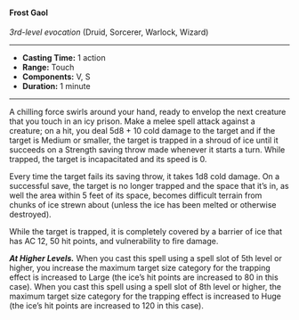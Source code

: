 #### Frost Gaol
*3rd-level evocation* (Druid, Sorcerer, Warlock, Wizard)
___
- **Casting Time:** 1 action
- **Range:** Touch
- **Components:** V, S
- **Duration:** 1 minute
---
A chilling force swirls around your hand, ready to envelop the next creature that you touch in an icy prison. Make a melee spell attack against a creature; on a hit, you deal 5d8 + 10 cold damage to the target and if the target is Medium or smaller, the target is trapped in a shroud of ice until it succeeds on a Strength saving throw made whenever it starts a turn. While trapped, the target is incapacitated and its speed is 0.

Every time the target fails its saving throw, it takes 1d8 cold damage. On a successful save, the target is no longer trapped and the space that it’s in, as well the area within 5 feet of its space, becomes difficult terrain from chunks of ice strewn about (unless the ice has been melted or otherwise destroyed).

While the target is trapped, it is completely covered by a barrier of ice that has AC 12, 50 hit points, and vulnerability to fire damage.

***At Higher Levels.*** When you cast this spell using a spell slot of 5th level or higher, you increase the maximum target size category for the trapping effect is increased to Large (the ice’s hit points are increased to 80 in this case). When you cast this spell using a spell slot of 8th level or higher, the maximum target size category for the trapping effect is increased to Huge (the ice’s hit points are increased to 120 in this case).
